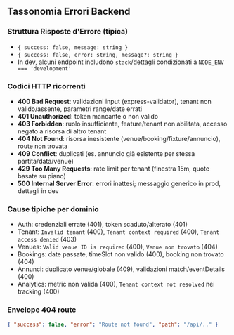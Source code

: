 ## Tassonomia Errori Backend

### Struttura Risposte d'Errore (tipica)
- `{ success: false, message: string }`
- `{ success: false, error: string, message?: string }`
- In dev, alcuni endpoint includono `stack`/dettagli condizionati a `NODE_ENV === 'development'`

### Codici HTTP ricorrenti
- **400 Bad Request**: validazioni input (express-validator), tenant non valido/assente, parametri range/date errati
- **401 Unauthorized**: token mancante o non valido
- **403 Forbidden**: ruolo insufficiente, feature/tenant non abilitata, accesso negato a risorsa di altro tenant
- **404 Not Found**: risorsa inesistente (venue/booking/fixture/annuncio), route non trovata
- **409 Conflict**: duplicati (es. annuncio già esistente per stessa partita/data/venue)
- **429 Too Many Requests**: rate limit per tenant (finestra 15m, quote basate su piano)
- **500 Internal Server Error**: errori inattesi; messaggio generico in prod, dettagli in dev

### Cause tipiche per dominio
- Auth: credenziali errate (401), token scaduto/alterato (401)
- Tenant: `Invalid tenant` (400), `Tenant context required` (400), `Tenant access denied` (403)
- Venues: `Valid venue ID is required` (400), `Venue non trovato` (404)
- Bookings: date passate, timeSlot non valido (400), booking non trovato (404)
- Annunci: duplicato venue/globale (409), validazioni match/eventDetails (400)
- Analytics: metric non valida (400), `Tenant context not resolved` nei tracking (400)

### Envelope 404 route
```json
{ "success": false, "error": "Route not found", "path": "/api/.." }
```


